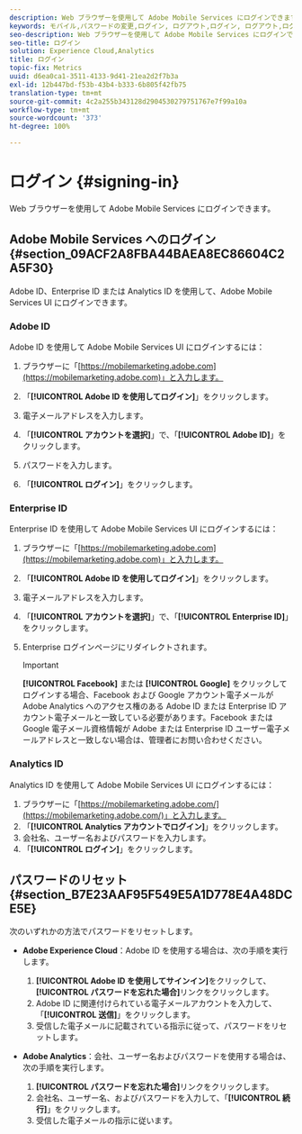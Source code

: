 ```yaml
---
description: Web ブラウザーを使用して Adobe Mobile Services にログインできます。
keywords: モバイル,パスワードの変更,ログイン, ログアウト,ログイン, ログアウト,ログイン,ログイン
seo-description: Web ブラウザーを使用して Adobe Mobile Services にログインできます。
seo-title: ログイン
solution: Experience Cloud,Analytics
title: ログイン
topic-fix: Metrics
uuid: d6ea0ca1-3511-4133-9d41-21ea2d2f7b3a
exl-id: 12b447bd-f53b-43b4-b333-6b805f42fb75
translation-type: tm+mt
source-git-commit: 4c2a255b343128d2904530279751767e7f99a10a
workflow-type: tm+mt
source-wordcount: '373'
ht-degree: 100%

---
```


# ログイン {#signing-in}

Web ブラウザーを使用して Adobe Mobile Services にログインできます。

## Adobe Mobile Services へのログイン {#section_09ACF2A8FBA44BAEA8EC86604C2A5F30}

Adobe ID、Enterprise ID または Analytics ID を使用して、Adobe Mobile Services UI にログインできます。

### Adobe ID

Adobe ID を使用して Adobe Mobile Services UI にログインするには：

1. ブラウザーに「[https://mobilemarketing.adobe.com](https://mobilemarketing.adobe.com)」と入力します。
1. 「**[!UICONTROL Adobe ID を使用してログイン]**」をクリックします。
1. 電子メールアドレスを入力します。
1. 「**[!UICONTROL アカウントを選択]**」で、「**[!UICONTROL Adobe ID]**」をクリックします。

1. パスワードを入力します。
1. 「**[!UICONTROL ログイン]**」をクリックします。


### Enterprise ID

Enterprise ID を使用して Adobe Mobile Services UI にログインするには：

1. ブラウザーに「[https://mobilemarketing.adobe.com](https://mobilemarketing.adobe.com)」と入力します。
1. 「**[!UICONTROL Adobe ID を使用してログイン]**」をクリックします。
1. 電子メールアドレスを入力します。
1. 「**[!UICONTROL アカウントを選択]**」で、「**[!UICONTROL Enterprise ID]**」をクリックします。

1. Enterprise ログインページにリダイレクトされます。

   >[!IMPORTANT]
   >
   >**[!UICONTROL Facebook]** または **[!UICONTROL Google]** をクリックしてログインする場合、Facebook および Google アカウント電子メールが Adobe Analytics へのアクセス権のある Adobe ID または Enterprise ID アカウント電子メールと一致している必要があります。Facebook または Google 電子メール資格情報が Adobe または Enterprise ID ユーザー電子メールアドレスと一致しない場合は、管理者にお問い合わせください。

### Analytics ID

Analytics ID を使用して Adobe Mobile Services UI にログインするには：

1. ブラウザーに「[https://mobilemarketing.adobe.com/](https://mobilemarketing.adobe.com/)」と入力します。
1. 「**[!UICONTROL Analytics アカウントでログイン]**」をクリックします。
1. 会社名、ユーザー名およびパスワードを入力します。
1. 「**[!UICONTROL ログイン]**」をクリックします。

## パスワードのリセット {#section_B7E23AAF95F549E5A1D778E4A48DCE5E}

次のいずれかの方法でパスワードをリセットします。

* **Adobe Experience Cloud**：Adobe ID を使用する場合は、次の手順を実行します。

   1. **[!UICONTROL Adobe ID を使用してサインイン]**&#x200B;をクリックして、**[!UICONTROL パスワードを忘れた場合]**&#x200B;リンクをクリックします。
   1. Adobe ID に関連付けられている電子メールアカウントを入力して、「**[!UICONTROL 送信]**」をクリックします。
   1. 受信した電子メールに記載されている指示に従って、パスワードをリセットします。

* **Adobe Analytics**：会社、ユーザー名およびパスワードを使用する場合は、次の手順を実行します。

   1. **[!UICONTROL パスワードを忘れた場合]**&#x200B;リンクをクリックします。
   1. 会社名、ユーザー名、およびパスワードを入力して、「**[!UICONTROL 続行]**」をクリックします。
   1. 受信した電子メールの指示に従います。
